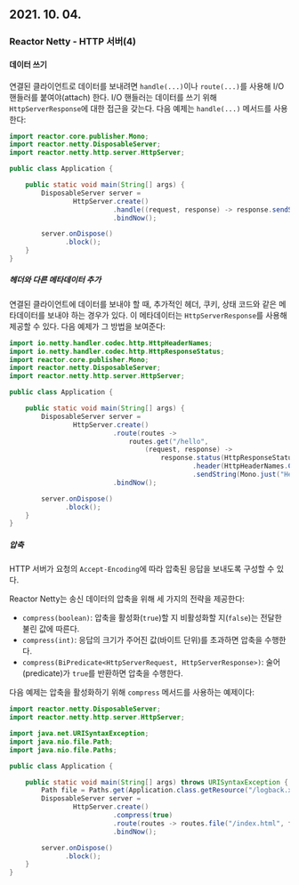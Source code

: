 ## 2021. 10. 04.

### Reactor Netty - HTTP 서버(4)

#### 데이터 쓰기

연결된 클라이언트로 데이터를 보내려면 `handle(...)`이나 `route(...)`를 사용해 I/O 핸들러를 붙여야(attach) 한다. I/O 핸들러는 데이터를 쓰기 위해 `HttpServerResponse`에 대한 접근을 갖는다. 다음 예제는 `handle(...)` 메서드를 사용한다:

```java
import reactor.core.publisher.Mono;
import reactor.netty.DisposableServer;
import reactor.netty.http.server.HttpServer;

public class Application {

	public static void main(String[] args) {
		DisposableServer server =
				HttpServer.create()
				          .handle((request, response) -> response.sendString(Mono.just("hello"))) 
				          .bindNow();

		server.onDispose()
		      .block();
	}
}
```

##### 헤더와 다른 메타데이터 추가

연결된 클라이언트에 데이터를 보내야 할 때, 추가적인 헤더, 쿠키, 상태 코드와 같은 메타데이터를 보내야 하는 경우가 있다. 이 메타데이터는 `HttpServerResponse`를 사용해 제공할 수 있다. 다음 예제가 그 방법을 보여준다:

```java
import io.netty.handler.codec.http.HttpHeaderNames;
import io.netty.handler.codec.http.HttpResponseStatus;
import reactor.core.publisher.Mono;
import reactor.netty.DisposableServer;
import reactor.netty.http.server.HttpServer;

public class Application {

	public static void main(String[] args) {
		DisposableServer server =
				HttpServer.create()
				          .route(routes ->
				              routes.get("/hello",
				                  (request, response) ->
				                      response.status(HttpResponseStatus.OK)
				                              .header(HttpHeaderNames.CONTENT_LENGTH, "12")
				                              .sendString(Mono.just("Hello World!"))))
				          .bindNow();

		server.onDispose()
		      .block();
	}
}
```

##### 압축

HTTP 서버가 요청의 `Accept-Encoding`에 따라 압축된 응답을 보내도록 구성할 수 있다.

Reactor Netty는 송신 데이터의 압축을 위해 세 가지의 전략을 제공한다:

* `compress(boolean)`: 압축을 활성화(`true`)할 지 비활성화할 지(`false`)는 전달한 불린 값에 따른다.
* `compress(int)`: 응답의 크기가 주어진 값(바이트 단위)를 초과하면 압축을 수행한다.
* `compress(BiPredicate<HttpServerRequest, HttpServerResponse>)`: 술어(predicate)가 `true`를 반환하면 압축을 수행한다.

다음 예제는 압축을 활성화하기 위해 `compress` 메서드를 사용하는 예제이다:

```java
import reactor.netty.DisposableServer;
import reactor.netty.http.server.HttpServer;

import java.net.URISyntaxException;
import java.nio.file.Path;
import java.nio.file.Paths;

public class Application {

	public static void main(String[] args) throws URISyntaxException {
		Path file = Paths.get(Application.class.getResource("/logback.xml").toURI());
		DisposableServer server =
				HttpServer.create()
				          .compress(true)
				          .route(routes -> routes.file("/index.html", file))
				          .bindNow();

		server.onDispose()
		      .block();
	}
}
```



